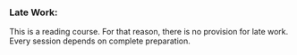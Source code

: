 ### Late Work:

This is a reading course. For that reason, there is no provision for late work. Every session depends on complete preparation.
